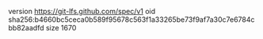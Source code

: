 version https://git-lfs.github.com/spec/v1
oid sha256:b4660bc5ceca0b589f95678c563f1a33265be73f9af7a30c7e6784cbb82aadfd
size 1670
